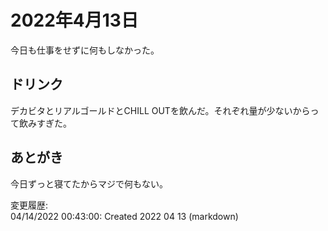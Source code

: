# 2022年4月13日

今日も仕事をせずに何もしなかった。

## ドリンク

デカビタとリアルゴールドとCHILL OUTを飲んだ。それぞれ量が少ないからって飲みすぎた。

## あとがき

今日ずっと寝てたからマジで何もない。

変更履歴:  
04/14/2022 00:43:00: Created 2022 04 13 (markdown)  

